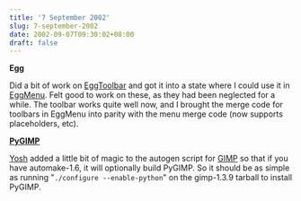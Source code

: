 ```yaml
---
title: '7 September 2002'
slug: 7-september-2002
date: 2002-09-07T09:30:02+08:00
draft: false
---
```


**Egg**

Did a bit of work on
[EggToolbar](http://cvs.gnome.org/lxr/source/libegg/libegg/toolbar/) and
got it into a state where I could use it in
[EggMenu](http://cvs.gnome.org/lxr/source/libegg/libegg/menu/). Felt
good to work on these, as they had been neglected for a while. The
toolbar works quite well now, and I brought the merge code for toolbars
in EggMenu into parity with the menu merge code (now supports
placeholders, etc).

**[PyGIMP](http://www.daa.com.au/~james/pygimp/)**

[Yosh](/person/yosh/) added a little bit of magic to the autogen script
for [GIMP](http://www.gimp.org/) so that if you have automake-1.6, it
will optionally build PyGIMP. So it should be as simple as running
\"`./configure --enable-python`\" on the gimp-1.3.9 tarball to install
PyGIMP.
